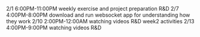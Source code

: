2/1 6:00PM-11:00PM weekly exercise and project preparation R&D
2/7 4:00PM-8:00PM download and run websocket app for understanding how they work
2/10 2:00PM-12:00AM watching videos R&D week2 activities
2/13 4:00PM-9:00PM watching videos R&D
